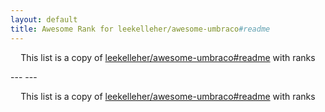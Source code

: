 ```yaml
---
layout: default
title: Awesome Rank for leekelleher/awesome-umbraco#readme
---
```


<p align="center">
	This list is a copy of <a href="https://github.com/leekelleher/awesome-umbraco#readme">leekelleher/awesome-umbraco#readme</a> with ranks
</p>
---
---
<p align="center">
	This list is a copy of <a href="https://github.com/leekelleher/awesome-umbraco#readme">leekelleher/awesome-umbraco#readme</a> with ranks
</p>
